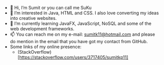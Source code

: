 - 👋 Hi, I’m Sumit or you can call me SuKu
- 👀 I’m interested in Java, HTML and CSS. I also love converting my ideas into creative websites.
- 🌱 I’m currently learning JavaFX, JavaScript, NoSQL and some of the web development frameworks.
- 📫 You can reach me on my e-mail: sumitk11@hotmail.com and please do mention in the email that you have got my contact from GitHub.
- Some links of my online presence:
  - (StackOverflow)[https://stackoverflow.com/users/3717405/sumitkp11]


<!---
sumitkp11/sumitkp11 is a ✨ special ✨ repository because its `README.md` (this file) appears on your GitHub profile.
You can click the Preview link to take a look at your changes.
- 💞️ I’m looking to collaborate on ...
--->
